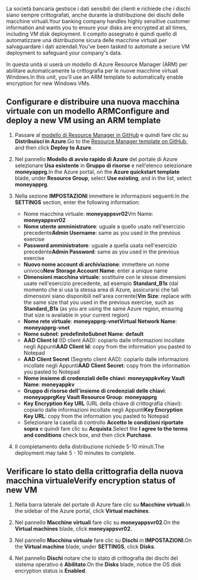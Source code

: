 <span data-ttu-id="0d2c8-101">La società bancaria gestisce i dati sensibili dei clienti e richiede che i dischi siano sempre crittografati, anche durante la distribuzione dei dischi delle macchine virtuali.</span><span class="sxs-lookup"><span data-stu-id="0d2c8-101">Your banking company handles highly sensitive customer information and wants you to ensure your disks are encrypted at all times, including VM disk deployment.</span></span> <span data-ttu-id="0d2c8-102">Il compito assegnato è quindi quello di automatizzare una distribuzione sicura delle macchine virtuali per salvaguardare i dati aziendali.</span><span class="sxs-lookup"><span data-stu-id="0d2c8-102">You've been tasked to automate a secure VM deployment to safeguard your company's data.</span></span>

<span data-ttu-id="0d2c8-103">In questa unità si userà un modello di Azure Resource Manager (ARM) per abilitare automaticamente la crittografia per le nuove macchine virtuali Windows.</span><span class="sxs-lookup"><span data-stu-id="0d2c8-103">In this unit, you'll use an ARM template to automatically enable encryption for new Windows VMs.</span></span>

## <a name="configure-and-deploy-a-new-vm-using-an-arm-template"></a><span data-ttu-id="0d2c8-104">Configurare e distribuire una nuova macchina virtuale con un modello ARM</span><span class="sxs-lookup"><span data-stu-id="0d2c8-104">Configure and deploy a new VM using an ARM template</span></span>

1. <span data-ttu-id="0d2c8-105">Passare al [modello di Resource Manager in GitHub](https://github.com/Azure/azure-quickstart-templates/tree/master/201-encrypt-create-new-vm-gallery-image) e quindi fare clic su **Distribuisci in Azure**.</span><span class="sxs-lookup"><span data-stu-id="0d2c8-105">Go to the [Resource Manager template on GitHub](https://github.com/Azure/azure-quickstart-templates/tree/master/201-encrypt-create-new-vm-gallery-image), and then click **Deploy to Azure**.</span></span>
1. <span data-ttu-id="0d2c8-106">Nel pannello **Modello di avvio rapido di Azure** del portale di Azure selezionare **Usa esistente** in **Gruppo di risorse** e nell'elenco selezionare **moneyapprg**.</span><span class="sxs-lookup"><span data-stu-id="0d2c8-106">In the Azure portal, on the **Azure quickstart template** blade, under **Resource Group**, select **Use existing**, and in the list, select **moneyapprg**.</span></span>
1. <span data-ttu-id="0d2c8-107">Nella sezione **IMPOSTAZIONI** immettere le informazioni seguenti:</span><span class="sxs-lookup"><span data-stu-id="0d2c8-107">In the **SETTINGS** section, enter the following information:</span></span>

   - <span data-ttu-id="0d2c8-108">Nome macchina virtuale: **moneyappsvr02**</span><span class="sxs-lookup"><span data-stu-id="0d2c8-108">Vm Name: **moneyappsvr02**</span></span>
   - <span data-ttu-id="0d2c8-109">**Nome utente amministratore**: uguale a quello usato nell'esercizio precedente</span><span class="sxs-lookup"><span data-stu-id="0d2c8-109">**Admin Username**: same as you used in the previous exercise</span></span>
   - <span data-ttu-id="0d2c8-110">**Password amministratore**: uguale a quella usata nell'esercizio precedente</span><span class="sxs-lookup"><span data-stu-id="0d2c8-110">**Admin Password**: same as you used in the previous exercise</span></span>
   - <span data-ttu-id="0d2c8-111">**Nuovo nome account di archiviazione**: immettere un nome univoco</span><span class="sxs-lookup"><span data-stu-id="0d2c8-111">**New Storage Account Name**: enter a unique name</span></span>
   - <span data-ttu-id="0d2c8-112">**Dimensioni macchina virtuale**: sostituire con le stesse dimensioni usate nell'esercizio precedente, ad esempio **Standard_B1s** (dal momento che si usa la stessa area di Azure, assicurarsi che tali dimensioni siano disponibili nell'area corrente)</span><span class="sxs-lookup"><span data-stu-id="0d2c8-112">**Vm Size**: replace with the same size that you used in the previous exercise, such as **Standard_B1s** (as you are using the same Azure region, ensuring that size is available in your current region)</span></span>
   - <span data-ttu-id="0d2c8-113">**Nome rete virtuale**: **moneyapprg-vnet**</span><span class="sxs-lookup"><span data-stu-id="0d2c8-113">**Virtual Network Name**: **moneyapprg-vnet**</span></span>
   - <span data-ttu-id="0d2c8-114">**Nome subnet**: **predefinito**</span><span class="sxs-lookup"><span data-stu-id="0d2c8-114">**Subnet Name**: **default**</span></span>
   - <span data-ttu-id="0d2c8-115">**AAD Client Id** (ID client AAD): copiarlo dalle informazioni incollate negli Appunti</span><span class="sxs-lookup"><span data-stu-id="0d2c8-115">**AAD Client Id**: copy from the information you pasted to Notepad</span></span>
   - <span data-ttu-id="0d2c8-116">**AAD Client Secret** (Segreto client AAD): copiarlo dalle informazioni incollate negli Appunti</span><span class="sxs-lookup"><span data-stu-id="0d2c8-116">**AAD Client Secret**: copy from the information you pasted to Notepad</span></span>
   - <span data-ttu-id="0d2c8-117">**Nome insieme di credenziali delle chiavi**: **moneyappkv**</span><span class="sxs-lookup"><span data-stu-id="0d2c8-117">**Key Vault Name**: **moneyappkv**</span></span>
   - <span data-ttu-id="0d2c8-118">**Gruppo di risorse dell'insieme di credenziali delle chiavi**: **moneyapprg**</span><span class="sxs-lookup"><span data-stu-id="0d2c8-118">**Key Vault Resource Group**: **moneyapprg**</span></span>
   - <span data-ttu-id="0d2c8-119">**Key Encryption Key URL** (URL della chiave di crittografia chiavi): copiarlo dalle informazioni incollate negli Appunti</span><span class="sxs-lookup"><span data-stu-id="0d2c8-119">**Key Encryption Key URL**: copy from the information you pasted to Notepad</span></span>
   - <span data-ttu-id="0d2c8-120">Selezionare la casella di controllo **Accetto le condizioni riportate sopra** e quindi fare clic su **Acquista**.</span><span class="sxs-lookup"><span data-stu-id="0d2c8-120">Select the **I agree to the terms and conditions** check box, and then click **Purchase**.</span></span>
1. <span data-ttu-id="0d2c8-121">Il completamento della distribuzione richiede 5-10 minuti.</span><span class="sxs-lookup"><span data-stu-id="0d2c8-121">The deployment may take 5 - 10 minutes to complete.</span></span>

## <a name="verify-encryption-status-of-new-vm"></a><span data-ttu-id="0d2c8-122">Verificare lo stato della crittografia della nuova macchina virtuale</span><span class="sxs-lookup"><span data-stu-id="0d2c8-122">Verify encryption status of new VM</span></span>

1. <span data-ttu-id="0d2c8-123">Nella barra laterale del portale di Azure fare clic su **Macchine virtuali**.</span><span class="sxs-lookup"><span data-stu-id="0d2c8-123">In the sidebar of the Azure portal, click **Virtual machines**.</span></span>

1. <span data-ttu-id="0d2c8-124">Nel pannello **Macchine virtuali** fare clic su **moneyappsvr02**.</span><span class="sxs-lookup"><span data-stu-id="0d2c8-124">On the **Virtual machines** blade, click **moneyappsvr02**.</span></span>

1. <span data-ttu-id="0d2c8-125">Nel pannello **Macchina virtuale** fare clic su **Dischi** in **IMPOSTAZIONI**.</span><span class="sxs-lookup"><span data-stu-id="0d2c8-125">On the **Virtual machine** blade, under **SETTINGS**, click **Disks**.</span></span>

1. <span data-ttu-id="0d2c8-126">Nel pannello **Dischi** notare che lo stato di crittografia dei dischi del sistema operativo è **Abilitato**.</span><span class="sxs-lookup"><span data-stu-id="0d2c8-126">On the **Disks** blade, notice the OS disk encryption status is **Enabled**.</span></span>
